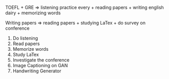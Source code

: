 TOEFL + GRE => listening practice every + reading papers + writing english dairy + memorizing words

Writing papers => reading papers + studying LaTex + do survey on conference


1. Do listening
2. Read papers
3. Memorize words
4. Study LaTex
5. Investigate the conference
6. Image Captioning on GAN
7. Handwriting Generator
